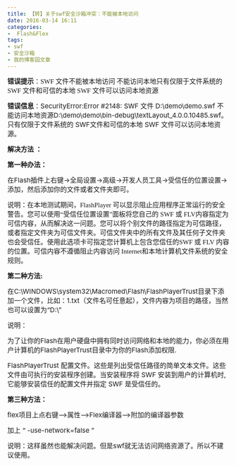 ```yaml
---
title: 【转】关于swf安全沙箱冲突：不能被本地访问
date: 2016-03-14 16:11
categories:
-  Flash&Flex
tags:
- swf
- 安全沙箱
- 我的博客园文章
---
```

<div id="sina_keyword_ad_area2" class="articalContent   newfont_family">


<span style="font-family: Verdana"><span style="font-size: 15px">**错误提示**：SWF 文件不能被本地访问 不能访问本地只有仅限于文件系统的 SWF 文件和可信的本地 SWF 文件可以访问本地资源</span>  

<span style="font-size: 15px">**错误信息**：SecurityError:Error #2148: SWF 文件 D:\demo\demo.swf 不能访问本地资源D:\demo\demo\bin-debug\textLayout_4.0.0.10485.swf。只有仅限于文件系统的 SWF文件和可信的本地 SWF 文件可以访问本地资源。</span>  


<span style="font-size: 15px">**解决方法 ：**</span>  

<span style="font-size: 15px">**第一种办法：**</span>  

<span style="font-size: 15px">在Flash插件上右键->全局设置->高级->开发人员工具->受信任的位置设置->添加，然后添加你的文件或者文件夹即可。</span></span>

<span style="font-size: 15px"><span style="font-family: Verdana">说明：在本地测试期间，FlashPlayer 可以显示阻止应用程序正常运行的安全警告。您可以使用“受信任位置设置”面板将您自己的 SWF 或 FLV内容指定为可信内容，从而解决这一问题。您可以将个别文件的路径指定为可信路径，或者指定文件夹为可信文件夹。可信文件夹中的所有文件及其任何子文件夹也会受信任。使用此选项卡可指定您计算机上包含您信任的SWF 或 FLV 内容的位置。可信内容不遵循阻止内容访问
 Internet和本地计算机文件系统的安全规则。</span></span>

<span style="font-family: Verdana"><span style="font-size: 15px">**第二种方法:**</span>  

<span style="font-size: 15px">在C:\WINDOWS\system32\Macromed\Flash\FlashPlayerTrust目录下添加一个文件，比如：1.txt（文件名可任意起），文件内容为项目的路径，当然也可以设置为“D:\”</span>  

<span style="font-size: 15px">说明：</span>  

<span style="font-size: 15px">为了让你的Flash在用户硬盘中拥有同时访问网络和本地的能力，你必须在用户计算机的FlashPlayerTrust目录中为你的Flash添加权限.</span>  

<span style="font-size: 15px">FlashPlayerTrust 配置文件。这些是列出受信任路径的简单文本文件。这些文件由可执行的安装程序创建。当安装程序将 SWF 安装到用户的计算机时,它能够安装信任的配置文件并指定 SWF 是受信任的。</span></span>

<span style="font-family: Verdana"><span style="font-size: 15px">**第三种方法：**</span>  

<span style="font-size: 15px">flex项目上点右键–>属性–>Flex编译器–>附加的编译器参数</span>  

<span style="font-size: 15px">加上 “ -use-network=false ”<span> </span></span>  

<span style="font-size: 15px">说明：这样虽然也能解决问题。但是swf就无法访问网络资源了。所以不建议使用。</span></span>